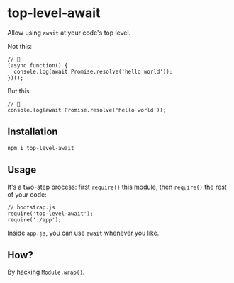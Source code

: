 # top-level-await

Allow using `await` at your code's top level.

Not this:
```
// 💩
(async function() {
  console.log(await Promise.resolve('hello world'));
})();
```

But this:
```
// 🎉
console.log(await Promise.resolve('hello world'));
```

## Installation

```
npm i top-level-await
```

## Usage

It's a two-step process: first `require()` this module, then `require()`
the rest of your code:

```
// bootstrap.js
require('top-level-await');
require('./app');
```

Inside `app.js`, you can use `await` whenever you like.

## How?

By hacking `Module.wrap()`.
